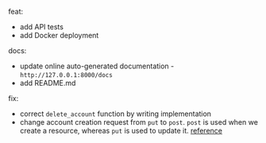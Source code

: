 feat:
- add API tests
- add Docker deployment

docs:
- update online auto-generated documentation - `http://127.0.0.1:8000/docs`
- add README.md

fix:
- correct `delete_account` function by writing implementation
- change account creation request from `put` to `post`. `post` is used when we create a resource, whereas `put` is used to update it. [reference](https://www.rfc-editor.org/rfc/rfc7644#section-3.5.1)